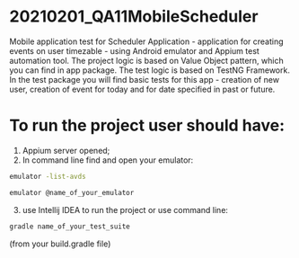 # 20210201_QA11MobileScheduler
Mobile application test for Scheduler Application - application for creating events on user timezable - using Android emulator and Appium test automation tool. 
The project logic is based on Value Object pattern, which you can find in app package.
The test logic is based on TestNG Framework.
In the test package you will find basic tests for this app - creation of new user, creation of event for today and for date specified in past or future.

# To run the project user should have:
1. Appium server opened;
2. In command line find and open your emulator:
```bash
emulator -list-avds
```
```bash
emulator @name_of_your_emulator
```
3. use Intellij IDEA to run the project or use command line:
```bash
gradle name_of_your_test_suite
```
(from your build.gradle file) 
